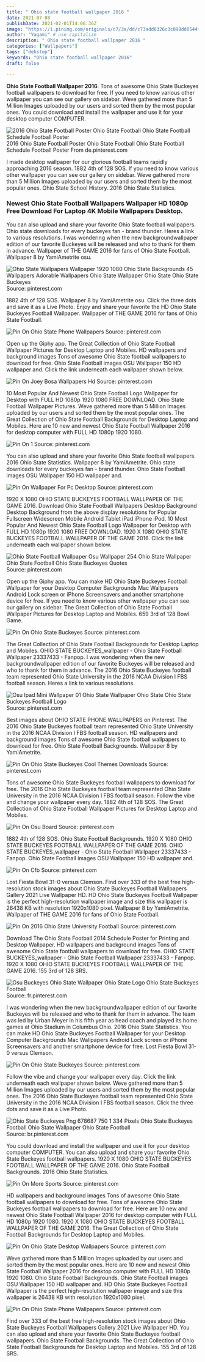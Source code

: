 ```yaml
---
title: " Ohio state football wallpaper 2016 "
date: 2021-07-08
publishDate: 2021-02-01T14:06:36Z
image: "https://i.pinimg.com/originals/c7/3a/dd/c73add6326c3c898dd8544f84ae69ffc.jpg"
author: "Yagami" # use capitalize
description: " Ohio state football wallpaper 2016 "
categories: ["Wallpapers"]
tags: ["dekstop"]
keywords: "Ohio state football wallpaper 2016"
draft: false

---
```



**Ohio State Football Wallpaper 2016**. Tons of awesome Ohio State Buckeyes football wallpapers to download for free. If you need to know various other wallpaper you can see our gallery on sidebar. Weve gathered more than 5 Million Images uploaded by our users and sorted them by the most popular ones. You could download and install the wallpaper and use it for your desktop computer COMPUTER.

![2016 Ohio State Football Poster Ohio State Football Ohio State Football Schedule Football Poster](https://i.pinimg.com/originals/ea/d4/aa/ead4aa43794b98b8b51e0297ea936473.jpg "2016 Ohio State Football Poster Ohio State Football Ohio State Football Schedule Football Poster")
2016 Ohio State Football Poster Ohio State Football Ohio State Football Schedule Football Poster From de.pinterest.com


I made desktop wallpaper for our glorious football teams rapidly approaching 2016 season. 1882 4th of 128 SOS. If you need to know various other wallpaper you can see our gallery on sidebar. Weve gathered more than 5 Million Images uploaded by our users and sorted them by the most popular ones. Ohio State School History. 2016 Ohio State Statistics.

### Newest Ohio State Football Wallpapers Wallpaper HD 1080p Free Download For Laptop 4K Mobile Wallpapers Desktop.

You can also upload and share your favorite Ohio State football wallpapers. Ohio state downloads for every buckeyes fan - brand thunder. Heres a link to various resolutions. I was wondering when the new backgroundwallpaper edition of our favorite Buckeyes will be released and who to thank for them in advance. Wallpaper of THE GAME 2016 for fans of Ohio State Football. Wallpaper 8 by YamiAmetrite osu.


![Ohio State Wallpapers Wallpaper 1920 1080 Ohio State Backgrounds 45 Wallpapers Adorable Wallpapers Ohio State Wallpaper Ohio State Ohio State Buckeyes](https://i.pinimg.com/originals/1d/27/56/1d27562c4523ef2a41f7d08ac3e0d50b.jpg "Ohio State Wallpapers Wallpaper 1920 1080 Ohio State Backgrounds 45 Wallpapers Adorable Wallpapers Ohio State Wallpaper Ohio State Ohio State Buckeyes")
Source: pinterest.com

1882 4th of 128 SOS. Wallpaper 8 by YamiAmetrite osu. Click the three dots and save it as a Live Photo. Enjoy and share your favorite the HD Ohio State Buckeyes Football Wallpaper. Wallpaper of THE GAME 2016 for fans of Ohio State Football.

![Pin On Ohio State Phone Wallpapers](https://i.pinimg.com/originals/56/71/c4/5671c4a0e295187af0c4a43b182036c8.jpg "Pin On Ohio State Phone Wallpapers")
Source: pinterest.com

Open up the Giphy app. The Great Collection of Ohio State Football Wallpaper Pictures for Desktop Laptop and Mobiles. HD wallpapers and background images Tons of awesome Ohio State football wallpapers to download for free. Ohio State Football images OSU Wallpaper 150 HD wallpaper and. Click the link underneath each wallpaper shown below.

![Pin On Joey Bosa Wallpapers Hd](https://i.pinimg.com/originals/02/ca/1f/02ca1f5379d77c1ad5ebd259f494f33c.jpg "Pin On Joey Bosa Wallpapers Hd")
Source: pinterest.com

10 Most Popular And Newest Ohio State Football Logo Wallpaper for Desktop with FULL HD 1080p 1920 1080 FREE DOWNLOAD. Ohio State Football Wallpaper Pictures. Weve gathered more than 5 Million Images uploaded by our users and sorted them by the most popular ones. The Great Collection of Ohio State Football Backgrounds for Desktop Laptop and Mobiles. Here are 10 new and newest Ohio State Football Wallpaper 2016 for desktop computer with FULL HD 1080p 1920 1080.

![Pin On 1](https://i.pinimg.com/originals/8f/af/dc/8fafdcb814029a328a4266e6bafe798e.jpg "Pin On 1")
Source: pinterest.com

You can also upload and share your favorite Ohio State football wallpapers. 2016 Ohio State Statistics. Wallpaper 8 by YamiAmetrite. Ohio state downloads for every buckeyes fan - brand thunder. Ohio State Football images OSU Wallpaper 150 HD wallpaper and.

![Pin On Wallpaper For Pc Desktop](https://i.pinimg.com/originals/49/87/66/498766590663be85605f318ee936a227.jpg "Pin On Wallpaper For Pc Desktop")
Source: pinterest.com

1920 X 1080 OHIO STATE BUCKEYES FOOTBALL WALLPAPER OF THE GAME 2016. Download Ohio State Football Wallpapers Desktop Background Desktop Background from the above display resolutions for Popular Fullscreen Widescreen Mobile Android Tablet iPad iPhone iPod. 10 Most Popular And Newest Ohio State Football Logo Wallpaper for Desktop with FULL HD 1080p 1920 1080 FREE DOWNLOAD. 1920 X 1080 OHIO STATE BUCKEYES FOOTBALL WALLPAPER OF THE GAME 2016. Click the link underneath each wallpaper shown below.

![Ohio State Football Wallpaper Osu Wallpaper 254 Ohio State Wallpaper Ohio State Football Ohio State Buckeyes Quotes](https://i.pinimg.com/originals/cf/f4/67/cff4674f41a88e8d5411747a9050b9ce.jpg "Ohio State Football Wallpaper Osu Wallpaper 254 Ohio State Wallpaper Ohio State Football Ohio State Buckeyes Quotes")
Source: pinterest.com

Open up the Giphy app. You can make HD Ohio State Buckeyes Football Wallpaper for your Desktop Computer Backgrounds Mac Wallpapers Android Lock screen or iPhone Screensavers and another smartphone device for free. If you need to know various other wallpaper you can see our gallery on sidebar. The Great Collection of Ohio State Football Wallpaper Pictures for Desktop Laptop and Mobiles. 659 3rd of 128 Bowl Game.

![Pin On Ohio State Buckeyes](https://i.pinimg.com/originals/34/da/4c/34da4cd021512e8ed589cba11d22d240.jpg "Pin On Ohio State Buckeyes")
Source: pinterest.com

The Great Collection of Ohio State Football Backgrounds for Desktop Laptop and Mobiles. OHIO STATE BUCKEYES_wallpaper - Ohio State Football Wallpaper 23337433 - Fanpop. I was wondering when the new backgroundwallpaper edition of our favorite Buckeyes will be released and who to thank for them in advance. The 2016 Ohio State Buckeyes football team represented Ohio State University in the 2016 NCAA Division I FBS football season. Heres a link to various resolutions.

![Osu Ipad Mini Wallpaper 01 Ohio State Wallpaper Ohio State Ohio State Buckeyes Football Logo](https://i.pinimg.com/originals/68/e8/b4/68e8b4456369eb85c7bcedbbc0e83fd6.png "Osu Ipad Mini Wallpaper 01 Ohio State Wallpaper Ohio State Ohio State Buckeyes Football Logo")
Source: pinterest.com

Best images about OHIO STATE PHONE WALLPAPERS on Pinterest. The 2016 Ohio State Buckeyes football team represented Ohio State University in the 2016 NCAA Division I FBS football season. HD wallpapers and background images Tons of awesome Ohio State football wallpapers to download for free. Ohio State Football Backgrounds. Wallpaper 8 by YamiAmetrite.

![Pin On Ohio State Buckeyes Cool Themes Downloads](https://i.pinimg.com/originals/70/a9/da/70a9da92f929a6831188c72a81a93ca5.png "Pin On Ohio State Buckeyes Cool Themes Downloads")
Source: pinterest.com

Tons of awesome Ohio State Buckeyes football wallpapers to download for free. The 2016 Ohio State Buckeyes football team represented Ohio State University in the 2016 NCAA Division I FBS football season. Follow the vibe and change your wallpaper every day. 1882 4th of 128 SOS. The Great Collection of Ohio State Football Wallpaper Pictures for Desktop Laptop and Mobiles.

![Pin On Osu Board](https://i.pinimg.com/originals/c1/e5/7e/c1e57e47c026d1e189522c225e91f8c3.jpg "Pin On Osu Board")
Source: pinterest.com

1882 4th of 128 SOS. Ohio State Football Backgrounds. 1920 X 1080 OHIO STATE BUCKEYES FOOTBALL WALLPAPER OF THE GAME 2016. OHIO STATE BUCKEYES_wallpaper - Ohio State Football Wallpaper 23337433 - Fanpop. Ohio State Football images OSU Wallpaper 150 HD wallpaper and.

![Pin On Cfb](https://i.pinimg.com/originals/ea/ea/93/eaea930d926223a97d3524a89f61861a.jpg "Pin On Cfb")
Source: pinterest.com

Lost Fiesta Bowl 31-0 versus Clemson. Find over 333 of the best free high-resolution stock images about Ohio State Buckeyes Football Wallpapers Gallery 2021 Live Wallpaper HD. HD Ohio State Buckeyes Football Wallpaper is the perfect high-resolution wallpaper image and size this wallpaper is 26438 KB with resolution 1920x1080 pixel. Wallpaper 8 by YamiAmetrite. Wallpaper of THE GAME 2016 for fans of Ohio State Football.

![Pin On 2016 Ohio State University Football](https://i.pinimg.com/originals/f5/d7/06/f5d706284ec6f8e5af74289711045a48.png "Pin On 2016 Ohio State University Football")
Source: pinterest.com

Download The Ohio State Football 2014 Schedule Poster for Printing and Desktop Wallpaper. HD wallpapers and background images Tons of awesome Ohio State football wallpapers to download for free. OHIO STATE BUCKEYES_wallpaper - Ohio State Football Wallpaper 23337433 - Fanpop. 1920 X 1080 OHIO STATE BUCKEYES FOOTBALL WALLPAPER OF THE GAME 2016. 155 3rd of 128 SRS.

![Osu Buckeyes Ohio State Wallpaper Ohio State Logo Ohio State Buckeyes Football](https://i.pinimg.com/736x/da/db/20/dadb201081a27cbeebd996fb544450f6--buckeyes-football-ohio-state-buckeyes.jpg "Osu Buckeyes Ohio State Wallpaper Ohio State Logo Ohio State Buckeyes Football")
Source: fr.pinterest.com

I was wondering when the new backgroundwallpaper edition of our favorite Buckeyes will be released and who to thank for them in advance. The team was led by Urban Meyer in his fifth year as head coach and played its home games at Ohio Stadium in Columbus Ohio. 2016 Ohio State Statistics. You can make HD Ohio State Buckeyes Football Wallpaper for your Desktop Computer Backgrounds Mac Wallpapers Android Lock screen or iPhone Screensavers and another smartphone device for free. Lost Fiesta Bowl 31-0 versus Clemson.

![Pin On Ohio State Buckeyes](https://i.pinimg.com/originals/83/1d/a1/831da1cc445c07a0fbef9808d5e9a007.png "Pin On Ohio State Buckeyes")
Source: pinterest.com

Follow the vibe and change your wallpaper every day. Click the link underneath each wallpaper shown below. Weve gathered more than 5 Million Images uploaded by our users and sorted them by the most popular ones. The 2016 Ohio State Buckeyes football team represented Ohio State University in the 2016 NCAA Division I FBS football season. Click the three dots and save it as a Live Photo.

![Ohio State Buckeyes Png 678687 750 1 334 Pixels Ohio State Buckeyes Football Ohio State Wallpaper Ohio State Football](https://i.pinimg.com/originals/ab/5f/f2/ab5ff223dfee98d36526320781f2477b.png "Ohio State Buckeyes Png 678687 750 1 334 Pixels Ohio State Buckeyes Football Ohio State Wallpaper Ohio State Football")
Source: br.pinterest.com

You could download and install the wallpaper and use it for your desktop computer COMPUTER. You can also upload and share your favorite Ohio State Buckeyes football wallpapers. 1920 X 1080 OHIO STATE BUCKEYES FOOTBALL WALLPAPER OF THE GAME 2016. Ohio State Football Backgrounds. 2016 Ohio State Statistics.

![Pin On More Sports](https://i.pinimg.com/564x/62/b0/54/62b054020d3d7ff1757429c908004b7a.jpg "Pin On More Sports")
Source: pinterest.com

HD wallpapers and background images Tons of awesome Ohio State football wallpapers to download for free. Tons of awesome Ohio State Buckeyes football wallpapers to download for free. Here are 10 new and newest Ohio State Football Wallpaper 2016 for desktop computer with FULL HD 1080p 1920 1080. 1920 X 1080 OHIO STATE BUCKEYES FOOTBALL WALLPAPER OF THE GAME 2016. The Great Collection of Ohio State Football Backgrounds for Desktop Laptop and Mobiles.

![Pin On Ohio State Desktop Wallpapers](https://i.pinimg.com/originals/cb/d4/e3/cbd4e3ddf28ea64d636c1bd2345339da.jpg "Pin On Ohio State Desktop Wallpapers")
Source: pinterest.com

Weve gathered more than 5 Million Images uploaded by our users and sorted them by the most popular ones. Here are 10 new and newest Ohio State Football Wallpaper 2016 for desktop computer with FULL HD 1080p 1920 1080. Ohio State Football Backgrounds. Ohio State Football images OSU Wallpaper 150 HD wallpaper and. HD Ohio State Buckeyes Football Wallpaper is the perfect high-resolution wallpaper image and size this wallpaper is 26438 KB with resolution 1920x1080 pixel.

![Pin On Ohio State Phone Wallpapers](https://i.pinimg.com/originals/c7/3a/dd/c73add6326c3c898dd8544f84ae69ffc.jpg "Pin On Ohio State Phone Wallpapers")
Source: pinterest.com

Find over 333 of the best free high-resolution stock images about Ohio State Buckeyes Football Wallpapers Gallery 2021 Live Wallpaper HD. You can also upload and share your favorite Ohio State Buckeyes football wallpapers. Ohio State Football Backgrounds. The Great Collection of Ohio State Football Backgrounds for Desktop Laptop and Mobiles. 155 3rd of 128 SRS.

